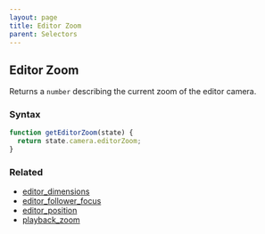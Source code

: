 ```yaml
---
layout: page
title: Editor Zoom
parent: Selectors
---
```


## Editor Zoom

Returns a `number` describing the current zoom of the editor camera.

### Syntax

```js
function getEditorZoom(state) {
  return state.camera.editorZoom;
}
```

### Related

- [editor_dimensions](./editor_dimensions.md)
- [editor_follower_focus](./editor_follower_focus.md)
- [editor_position](./editor_position.md)
- [playback_zoom](./playback_zoom.md)
